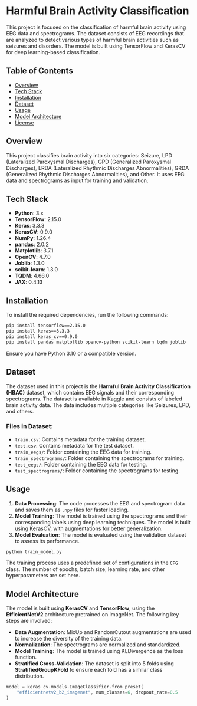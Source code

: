 # Harmful Brain Activity Classification

This project is focused on the classification of harmful brain activity using EEG data and spectrograms. The dataset consists of EEG recordings that are analyzed to detect various types of harmful brain activities such as seizures and disorders. The model is built using TensorFlow and KerasCV for deep learning-based classification.

## Table of Contents

- [Overview](#overview)
- [Tech Stack](#tech-stack)
- [Installation](#installation)
- [Dataset](#dataset)
- [Usage](#usage)
- [Model Architecture](#model-architecture)
- [License](#license)

## Overview

This project classifies brain activity into six categories: Seizure, LPD (Lateralized Paroxysmal Discharges), GPD (Generalized Paroxysmal Discharges), LRDA (Lateralized Rhythmic Discharges Abnormalities), GRDA (Generalized Rhythmic Discharges Abnormalities), and Other. It uses EEG data and spectrograms as input for training and validation.

## Tech Stack

- **Python**: 3.x
- **TensorFlow**: 2.15.0
- **Keras**: 3.3.3
- **KerasCV**: 0.9.0
- **NumPy**: 1.26.4
- **pandas**: 2.0.2
- **Matplotlib**: 3.7.1
- **OpenCV**: 4.7.0
- **Joblib**: 1.3.0
- **scikit-learn**: 1.3.0
- **TQDM**: 4.66.0
- **JAX**: 0.4.13

## Installation

To install the required dependencies, run the following commands:

```bash
pip install tensorflow==2.15.0
pip install keras==3.3.3
pip install keras_cv==0.9.0
pip install pandas matplotlib opencv-python scikit-learn tqdm joblib
```

Ensure you have Python 3.10 or a compatible version.

## Dataset

The dataset used in this project is the **Harmful Brain Activity Classification (HBAC)** dataset, which contains EEG signals and their corresponding spectrograms. The dataset is available in Kaggle and consists of labeled brain activity data. The data includes multiple categories like Seizures, LPD, and others.

### Files in Dataset:
- `train.csv`: Contains metadata for the training dataset.
- `test.csv`: Contains metadata for the test dataset.
- `train_eegs/`: Folder containing the EEG data for training.
- `train_spectrograms/`: Folder containing the spectrograms for training.
- `test_eegs/`: Folder containing the EEG data for testing.
- `test_spectrograms/`: Folder containing the spectrograms for testing.

## Usage

1. **Data Processing**: The code processes the EEG and spectrogram data and saves them as `.npy` files for faster loading.
2. **Model Training**: The model is trained using the spectrograms and their corresponding labels using deep learning techniques. The model is built using KerasCV, with augmentations for better generalization.
3. **Model Evaluation**: The model is evaluated using the validation dataset to assess its performance.

```bash
python train_model.py
```

The training process uses a predefined set of configurations in the `CFG` class. The number of epochs, batch size, learning rate, and other hyperparameters are set here.

## Model Architecture

The model is built using **KerasCV** and **TensorFlow**, using the **EfficientNetV2** architecture pretrained on ImageNet. The following key steps are involved:

- **Data Augmentation**: MixUp and RandomCutout augmentations are used to increase the diversity of the training data.
- **Normalization**: The spectrograms are normalized and standardized.
- **Model Training**: The model is trained using KLDivergence as the loss function.
- **Stratified Cross-Validation**: The dataset is split into 5 folds using **StratifiedGroupKFold** to ensure each fold has a similar class distribution.

```python
model = keras_cv.models.ImageClassifier.from_preset(
    "efficientnetv2_b2_imagenet", num_classes=6, dropout_rate=0.5
)
```
